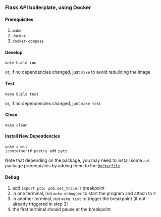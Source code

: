### Flask API boilerplate, using Docker

#### Prerequisites

1. `make`
2. `docker`
3. `docker-compose`

#### Develop

    make build run

or, if no dependencies changed, just `make` to avoid rebuilding the image

#### Test

    make build test

or, if no dependencies changed, just `make test`

#### Clean

    make clean

#### Install New Dependencies

    make shell
    (container)# poetry add pytz

Note that depending on the package, you may need to install some `apt` package prerequisites by adding them to the [`Dockerfile`](./Dockerfile)

#### Debug

1. add `import pdb; pdb.set_trace()` breakpoint
2. in one terminal, run `make debugger` to start the program and attach to it
3. in another terminal, run `make test` to trigger the breakpoint (if not already triggered in step 2)
4. the first terminal should pause at the breakpoint
